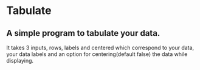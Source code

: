 # Tabulate
## A simple program to tabulate your data.
It takes 3 inputs, rows, labels and centered which correspond to your data, your data labels and an option for centering(default false) the data while displaying.
